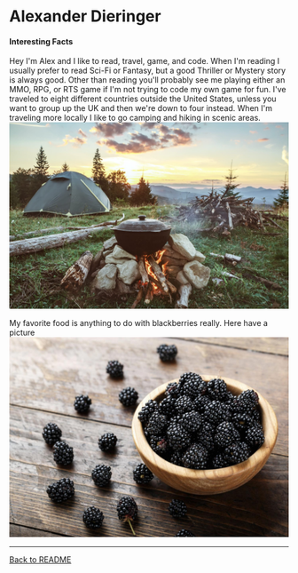 # Alexander Dieringer

#### Interesting Facts

Hey I'm Alex and I like to read, travel, game, and code.  When I'm reading I usually prefer to read Sci-Fi or Fantasy, but a good Thriller or Mystery story is always good.  Other than reading you'll probably see me playing either an MMO, RPG, or RTS game if I'm not trying to code my own game for fun.  I've traveled to eight different countries outside the United States, unless you want to group up the UK and then we're down to four instead.  When I'm traveling more locally I like to go camping and hiking in scenic areas.<br>
![camping](Camping.jpg "Campsite")

My favorite food is anything to do with blackberries really. Here have a picture<br>
![blackberries](Blackberry.jpg "Delicious Blackberries")

---
[Back to README](README.md)
